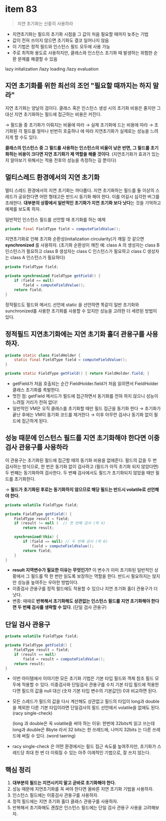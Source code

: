 # item 83

> 지연 초기화는 신중히 사용하라

- 지연초기화는 필드의 초기화 시점을 그 값이 처음 필요할 때까지 늦추는 기법
- 값이 전혀 쓰이지 않으면 초기화도 결코 일어나지 않음
- 이 기법은 정적 필드와 인스턴스 필드 모두에 사용 가능
- 주로 최적화 용도로 사용하지만, 클래스와 인스턴스 초기화 때 발생하는 위험한 순환 문제를 해결할 수 있음

lazy initalization /lazy loading /lazy evaluation

## 지연 초기화를 위한 최선의 조언 "필요할 때까지는 하지 말라"

지연 초기화는 양날의 검이다. 클래스 혹은 인스턴스 생성 시의 초기화 비용은 줄지만 그 대신 지연 초기화하는 필드에 접근하는 비용은 커진다. 

→ 필드들 중 초기화가 이뤄지는 비율에 따라 
→ 실제 초기화에 드는 비용에 따라 
→ 초기화된 각 필드를 얼마나 빈번히 호출하나
에 따라 지연초기화가 실제로는 성능을 느려지게 할 수도 있다. 

**클래스의 인스턴스 중 그 필드를 사용하는 인스턴스의 비율이 낮은 반면, 그 필드를 초기화하는 비용이 크다면 지연 초기화가 제 역할을 해줄 것이다**. (지연초기화가 효과가 있는지 알아보기 위해서는 적용 전후의 성능을 측정하는 길 뿐이다)

## 멀티스레드 환경에서의 지연 초기화

멀티 스레드 환경에서의 지연 초기화는 까다롭다. 지연 초기화하는 필드를 둘 이상의 스레드가 공유한다면 어떤 형태고든 반드시 동기화 해야 한다. 이를 어길시 심각한 버그를 초래한다. **대부분의 상황에서 일반적인 초기화가 지연 초기화 보다 낫다**는 것을 기억하고 예제를 보도록 하자. 

일반적인 인스턴스 필드를 선언할 때 초기화를 하는 예제

```java
private final FieldType field = computeFieldValue();
```

지연초기화로 인해 초기화 순환성(initalization circularity)가 깨질 것 같으면 **synchronized** 를 사용하자. (초기화 순환성이 깨진 예: class A 의 생성자는 class B 인스턴스가 필요하고 class B 생성자는 class C 인스턴스가 필요하고  class C 생성자는  class A 인스턴스가 필요하다)

```java
private FieldType field;

private synchronized FieldType getField() {
	if (field == null)
		field = computeFieldValue();
	return field;
}
```

정적필드도 필드와 메서드 선언에 static 을 선언하면 똑같이 일반 초기화와 sunchronized를 사용한 초기화를 사용할 수 있지만 성능을 고려한 더 세련된 방법이 있다. 

## 정적필드 지연초기화에는 지연 초기화 홀더 관용구를 사용하자.

```java
private static class FieldHolder {
	static final FieldType field = computeFieldValue();
}

private static FieldType getField() { return FieldHolder.field; }
```

- getField가 처음 호출되는 순간 FieldHolder.field가 처음 읽히면서 FieldHolder 클래스 초기화를 촉발한다.
- 멋진 점: getField 메서드가 필드에 접근하면서 동기화를 전혀 하지 않으니 성능이 느려질 거리가 전혀 없다!
- 일반적인 VM은 오직 클래스를 초기화할 때만 필드 접근을 동기화 한다 → 초기화가 끝난 후에는 VM이 동기화 코드를 제거한다 → 이후 아무런 검사나 동기화 없이 필드에 접근하게 된다.

## 성능 때문에 인스턴스 필드를 지연 초기화해야 한다면 이중검사 관용구를 사용하라

이 관용구는 초기화된 필드에 접근할 때의 동기화 비용을 없애준다. 필드의 값을 두 번 검사하는 방식으로, 한 번은 동기화 없이 검사하고 (필드가 아직 초기화 되지 않았다면) 두 번째는 동기화하여 검사한다. 두 번째 검사에서도 필드가 초기화되지 않았을 때만 필드를 초기화한다. 

→ **필드가 초기화된 후로는 동기화하지 않으므로 해당 필드는 반드시 volatile로 선언해야 한다.** 

```java
private volatile FieldType field;

private FieldType getField() {
	FieldType result = field;
	if (result != null )  // 첫 번째 검사 (락 X)
		return result;

	synchronized(this) {
		if (field == null) // 두 번째 검사 (락 O)
			field = computeFieldValue();
		return field;
	}
}
```

- **result 지역변수가 필요한 이유는 무엇인가?** 
이 변수가 이미 초기화된 일반적인 상황에서 그 필드를 딱 한 번만 읽도록 보장하는 역할을 한다. 
반드시 필요하지는 않지만 성능을 높여주는 우아한 방법이다.
- 이중검사 관용구를 정적 필드에도 적용할 수 있으나 지연 초기화 홀더 관용구가 더 낫다.
- 변종: 때때로 **반복해서 초기화해도 상관없는 인스턴스 필드를 지연 초기화해야 한다면 두 번째 검사를 생략할 수 있다**. (단일 검사 관용구)

## 단일 검사 관용구

```java
private volatile FieldType field;

private FieldType getField() {
	FieldType result = field;
	if (result == null) 
		field = result = computeFieldValue();
	return result;
}

```

- 이번 아이템에서 이야기한 모든 초기화 기법은 기본 타입 필드와 객체 참조 필드 모두에 적용할 수 있다. 이중검사와 단일검사 관용구를 수치 기본 타입 필드에 적용한다면 필드의 값을 null 대신 (숫자 기본 타입 변수의 기본값인) 0과 비교하면 된다.
- 모든 스레드가 필드의 값을 다시 계산해도 상관없고 필드의 타입이 long과 double을 제외한 다른 기본 타입이라면 단일검사의 필드 선언에서 volatile을 없애도 된다. (racy single-check)

    (long 과 double은 꼭 volatile을 써야 하는 이유:  한번에 32bits씩 읽고 쓰는데 long과 double은 8byte 라서 32 bits는 한 쓰레드에, 나머지 32bits 는 다른 쓰레드에 써질 수 있다. (word taering)

- racy single-check 은 어떤 환경에서는 필드 접근 속도를 높여주지만, 초기화가 스레드당 최대 한 번 더 이뤄질 수 있는 아주 이례적인 기법으로, 잘 쓰지 않는다.

## 핵심 정리

1. **대부분의 필드는 지연시키지 말고 곧바로 초기화해야 한다.** 
2. 성능 때문에 지연초기화를 꼭 써야 한다면 올바른 지연 초기화 기법을 사용하자. 
3. 인스턴스 필드에는 이중검사 관용구를 사용하자. 
4. 정적 필드에는 지연 초기화 홀더 클래스 관용구를 사용하자. 
5. 반복해서 초기화해도 괜찮은 인스턴스 필드에는 단일 검사 관용구 사용을 고려해보자.